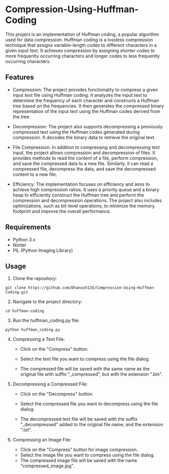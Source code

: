 # Compression-Using-Huffman-Coding

This project is an implementation of Huffman coding, a popular algorithm used for data compression. Huffman coding is a lossless compression technique that assigns variable-length codes to different characters in a given input text. It achieves compression by assigning shorter codes to more frequently occurring characters and longer codes to less frequently occurring characters.

## Features

- Compression: The project provides functionality to compress a given input text file using Huffman coding. It analyzes the input text to determine the frequency of each character and constructs a Huffman tree based on the frequencies. It then generates the compressed binary representation of the input text using the Huffman codes derived from the tree.

- Decompression: The project also supports decompressing a previously compressed text using the Huffman codes generated during compression. It decodes the binary data to retrieve the original text.

- File Compression: In addition to compressing and decompressing text input, the project allows compression and decompression of files. It provides methods to read the content of a file, perform compression, and save the compressed data to a new file. Similarly, it can read a compressed file, decompress the data, and save the decompressed content to a new file.

- Efficiency: The implementation focuses on efficiency and aims to achieve high compression ratios. It uses a priority queue and a binary heap to efficiently construct the Huffman tree and perform the compression and decompression operations. The project also includes optimizations, such as bit-level operations, to minimize the memory footprint and improve the overall performance.

## Requirements

- Python 3.x
- tkinter
- PIL (Python Imaging Library)

## Usage

1. Clone the repository:

```shell
git clone https://github.com/Dhanush135/Compression-Using-Huffman-Coding.git
```
2. Navigate to the project directory:

```shell
cd huffman-coding
```

3. Run the huffman_coding.py file:

```shell
python huffman_coding.py
```
4. Compressing a Text File:

   - Click on the "Compress" button.

   - Select the text file you want to compress using the file dialog.

   - The compressed file will be saved with the same name as the original file with suffix "_compressed", but with the extension ".bin".

5. Decompressing a Compressed File:

   - Click on the "Decompress" button.

   - Select the compressed file you want to decompress using the file dialog.

   - The decompressed text file will be saved with the suffix "_decompressed" added to the original file name, and the extension ".txt".
   
6. Compressing an Image File:

   - Click on the "Compress" button for image compression.
   - Select the image file you want to compress using the file dialog.
   - The compressed image file will be saved with the name "compressed_image.jpg".

